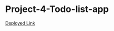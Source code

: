 # Project-4-Todo-list-app
[Deployed Link](https://6570f77b5f20250081fffd2c--ornate-queijadas-80c83d.netlify.app/)
